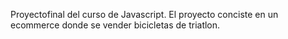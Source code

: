 Proyectofinal del curso de Javascript.
El proyecto conciste en un ecommerce donde se vender bicicletas de triatlon.